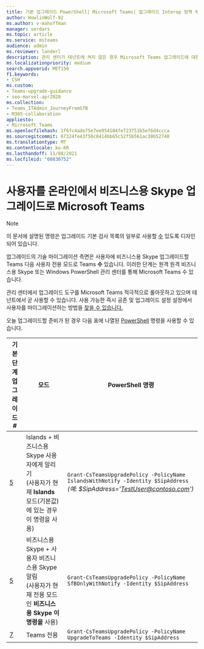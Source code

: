 ```yaml
---
title: 기본 업그레이드 PowerShell| Microsoft Teams| 업그레이드 Interop 정책 부여
author: HowlinWolf-92
ms.author: v-mahoffman
manager: serdars
ms.topic: article
ms.service: msteams
audience: admin
ms.reviewer: landerl
description: 관리 센터가 테넌트에 켜지 않은 경우 Microsoft Teams 업그레이드에 대한 중지gap에 대해 자세히 알아보습니다.
ms.localizationpriority: medium
search.appverid: MET150
f1.keywords:
- CSH
ms.custom:
- Teams-upgrade-guidance
- seo-marvel-apr2020
ms.collection:
- Teams_ITAdmin_JourneyFromSfB
- M365-collaboration
appliesto:
- Microsoft Teams
ms.openlocfilehash: 1f6fc4ade75e7ee954104fe723751b5ef6d4ccca
ms.sourcegitcommit: 67324fe43f50c8414bb65c52f5b561ac30b52748
ms.translationtype: MT
ms.contentlocale: ko-KR
ms.lasthandoff: 11/08/2021
ms.locfileid: "60830752"
---
```

# <a name="upgrading-your-users-from-skype-for-business-online-to-microsoft-teams"></a>사용자를 온라인에서 비즈니스용 Skype 업그레이드로 Microsoft Teams

> [!Note]
> 이 문서에 설명된 명령은 업그레이드 기본 검사 목록의 일부로 사용할 [수](./upgrade-start-here.md) 있도록 디자인되어 있습니다.

업그레이드의 기술 마이그레이션 측면은 사용자에 비즈니스용 Skype 업그레이드할 Teams 다음 사용자 전용 모드로 Teams **수** 있습니다. 이러한 단계는 원격 원격 비즈니스용 Skype 또는 Windows PowerShell 관리 센터를 통해 Microsoft Teams 수 있습니다.

관리 센터에서 업그레이드 도구를 Microsoft Teams 적극적으로 [](manage-teams-skypeforbusiness-admin-center.md)롤아웃하고 있으며 테넌트에서 곧 사용할 수 있습니다. 사용 가능한 즉시 공존 및 업그레이드 설정 설정에서 사용자를 마이그레이션하는 방법을 [찾을 수 있습니다.](./setting-your-coexistence-and-upgrade-settings.md)

오늘 업그레이드할 준비가 된 경우 다음 표에 나열된 [PowerShell](/office365/enterprise/powershell/manage-office-365-with-office-365-powershell) 명령을 사용할 수 있습니다.

| 기본 단계 업그레이드 # | 모드 | PowerShell 명령 |
|---|---|---|
| [5](upgrade-basic.md#step-5) | Islands + 비즈니스용 Skype 사용자에게 알리기<br>(사용자가 현재 **Islands** 모드(기본값)에 있는 경우 이 명령을 사용) | ```Grant-CsTeamsUpgradePolicy -PolicyName IslandsWithNotify -Identity $SipAddress```<br>*(예: $SipAddress='TestUser@contoso.com')* |
| [5](upgrade-basic.md#step-5) | 비즈니스용 Skype + 사용자 비즈니스용 Skype 알림 <br>(사용자가 현재 전용 모드인 **비즈니스용 Skype 이 명령을** 사용) | ```Grant-CsTeamsUpgradePolicy -PolicyName SfBOnlyWithNotify -Identity $SipAddress```  |
| [7](upgrade-basic.md#step-7) | Teams 전용 | ```Grant-CsTeamsUpgradePolicy -PolicyName UpgradeToTeams -Identity $SipAddress```  |